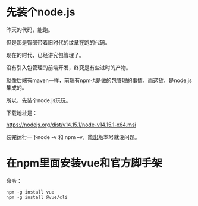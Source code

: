 # 先装个node.js

昨天的代码，能跑。

但是那是臀部带着旧时代的纹章在跑的代码。

现在的时代，已经讲究包管理了。

没有引入包管理的前端开发，终究是有些过时的产物。

就像后端有maven一样，前端有npm也是做的包管理的事情，而这货，是node.js集成的。

所以，先装个node.js玩玩。

下载地址是：

https://nodejs.org/dist/v14.15.1/node-v14.15.1-x64.msi

装完运行一下node -v 和 npm –v，能出版本号就没问题。


# 在npm里面安装vue和官方脚手架

命令：

```
npm -g install vue
npm -g install @vue/cli

```

